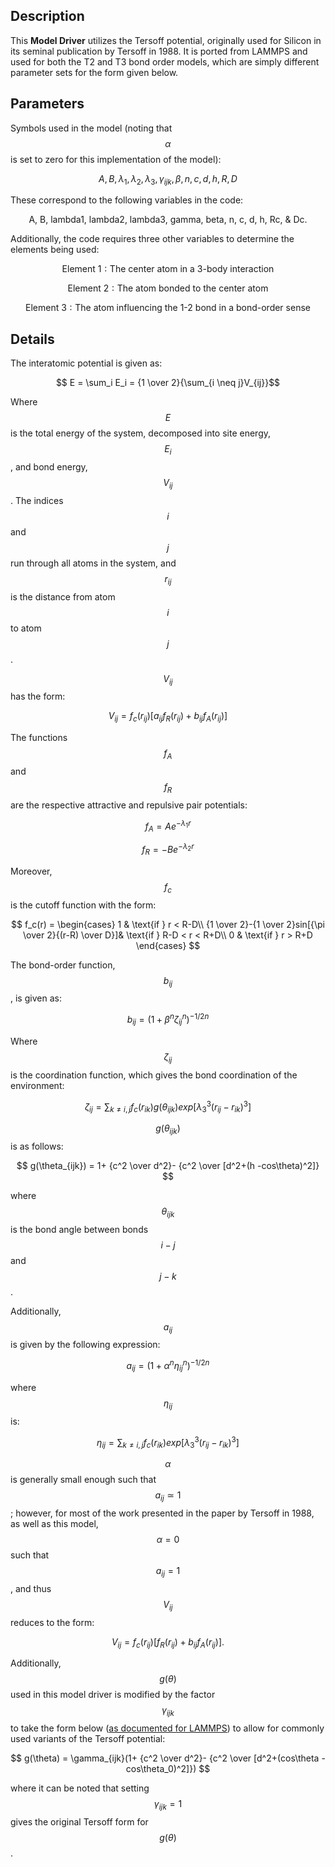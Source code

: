 ## Description
This **Model Driver** utilizes the Tersoff potential, originally used for Silicon in its seminal publication by Tersoff in 1988. It is ported from LAMMPS and used for both the T2 and T3 bond order models, which are simply different parameter sets for the form given below.

## Parameters
Symbols used in the model (noting that $$\alpha$$ is set to zero for this implementation of the model):

$$ A, B, \lambda_1, \lambda_2, \lambda_3, \gamma_{ijk}, \beta, n, c, d, h, R, D $$

These correspond to the following variables in the code:

$$ \text{A, B, lambda1, lambda2, lambda3, gamma, beta, n, c, d, h, Rc, & Dc.} $$

Additionally, the code requires three other variables to determine the elements being used:

$$ \text{Element 1}: \text{The center atom in a 3-body interaction} $$

$$ \text{Element 2}: \text{The atom bonded to the center atom} $$

$$ \text{Element 3}: \text{The atom influencing the 1-2 bond in a bond-order sense} $$

## Details
The interatomic potential is given as:

$$ E = \sum_i E_i =  {1 \over 2}{\sum_{i \neq j}V_{ij}}$$

Where $$E$$ is the total energy of the system, decomposed into site energy, $$E_i$$, and bond energy, $$V_{ij}$$. The indices $$i$$ and $$j$$ run through all atoms in the system, and $$r_{ij}$$ is the distance from atom $$i$$ to atom $$j$$.

$$V_{ij}$$ has the form:

$$ V_{ij} =  f_c(r_{ij})[a_{ij}f_R(r_{ij})+b_{ij}f_A(r_{ij})] $$

The functions $$f_A$$ and $$f_R$$ are the respective attractive and repulsive pair potentials:

$$ f_A = Ae^{-\lambda_1r} $$

$$ f_R = -Be^{-\lambda_2r} $$

Moreover, $$f_c$$ is the cutoff function with the form:

$$ f_c(r) = \begin{cases}
      1 &  \text{if  } r < R-D\\
      {1 \over 2}-{1 \over 2}sin[{\pi \over 2}{(r-R) \over D}]& \text{if  } R-D < r < R+D\\
      0 & \text{if  } r > R+D
    \end{cases} $$

The bond-order function, $$b_{ij}$$, is given as:

$$b_{ij} = (1+\beta^n\zeta^n_{ij})^{-1 / 2n} $$

Where $$\zeta_{ij}$$ is the coordination function, which gives the bond coordination of the environment:

$$ \zeta_{ij} = \sum_{k \neq i,j}f_c(r_{ik})g(\theta_{ijk})exp[\lambda_3^3(r_{ij}-r_{ik})^3] $$

$$g(\theta_{ijk})$$ is as follows:

$$ g(\theta_{ijk}) =  1+ {c^2 \over d^2}- {c^2 \over [d^2+(h -cos\theta)^2]} $$

where $$\theta_{ijk}$$ is the bond angle between bonds $$i-j$$ and $$j-k$$.


Additionally, $$ a_{ij} $$ is given by the following expression:

$$ a_{ij} = (1+\alpha^n\eta^n_{ij})^{-1/2n} $$

where $$\eta_{ij}$$ is:

$$ \eta_{ij} = \sum_{k \neq i,j} f_c(r_{ik})exp[\lambda_3^3(r_{ij}-r_{ik})^3] $$


$$\alpha$$ is generally small enough such that $$a_{ij} \simeq 1$$; however, for most of the work presented in the paper by Tersoff in 1988, as well as this model, $$\alpha=0$$ such that $$a_{ij}=1$$, and thus $$V_{ij}$$ reduces to the form:

$$ V_{ij} =  f_c(r_{ij})[f_R(r_{ij})+b_{ij}f_A(r_{ij})]. $$


Additionally,  $$g(\theta)$$ used in this model driver is modified by the factor $$\gamma_{ijk}$$ to take the form below ([as documented for LAMMPS](http://lammps.sandia.gov/doc/pair_tersoff.html)) to allow for commonly used variants of the Tersoff potential:

$$ g(\theta) = \gamma_{ijk}(1+ {c^2 \over d^2}- {c^2 \over [d^2+(cos\theta -cos\theta_0)^2]}) $$

where it can be noted that setting $$\gamma_{ijk} = 1$$ gives the original Tersoff form for $$g(\theta)$$.
